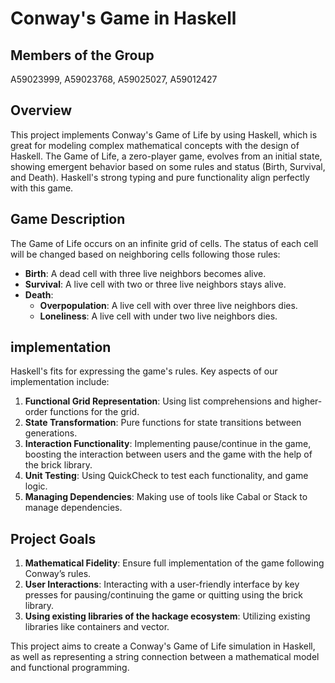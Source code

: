 # Conway's Game in Haskell

## Members of the Group
A59023999, A59023768, A59025027, A59012427

## Overview
This project implements Conway's Game of Life by using Haskell, which is great for modeling complex mathematical concepts with the design of Haskell. The Game of Life, a zero-player game, evolves from an initial state, showing emergent behavior based on some rules and status (Birth, Survival, and Death). Haskell's strong typing and pure functionality align perfectly with this game.

## Game Description

The Game of Life occurs on an infinite grid of cells. The status of each cell will be changed based on neighboring cells following those rules:
- **Birth**: A dead cell with three live neighbors becomes alive.
- **Survival**: A live cell with two or three live neighbors stays alive.
- **Death**:
  - **Overpopulation**: A live cell with over three live neighbors dies.
  - **Loneliness**: A live cell with under two live neighbors dies.

## implementation

Haskell's fits for expressing the game's rules. Key aspects of our implementation include:

1. **Functional Grid Representation**: Using list comprehensions and higher-order functions for the grid.
2. **State Transformation**: Pure functions for state transitions between generations.
4. **Interaction Functionality**: Implementing pause/continue in the game, boosting the interaction between users and the game with the help of the brick library.
5. **Unit Testing**: Using QuickCheck to test each functionality, and game logic.
6. **Managing Dependencies**: Making use of tools like Cabal or Stack to manage dependencies.

## Project Goals

1. **Mathematical Fidelity**: Ensure full implementation of the game following Conway’s rules.
3. **User Interactions**: Interacting with a user-friendly interface by key presses for pausing/continuing the game or quitting using the brick library.
4. **Using existing libraries of the hackage ecosystem**: Utilizing existing libraries like containers and vector.

This project aims to create a Conway's Game of Life simulation in Haskell, as well as representing a string connection between a mathematical model and functional programming.
